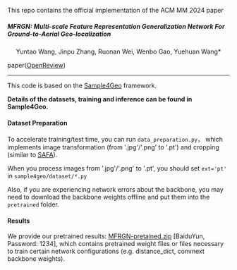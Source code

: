 This repo contains the official implementation of the ACM MM 2024 paper

##### MFRGN: Multi-scale Feature Representation Generalization Network For Ground-to-Aerial Geo-localization

<center>Yuntao Wang, Jinpu Zhang, Ruonan Wei, Wenbo Gao, Yuehuan Wang*</center>

paper([OpenReview](https://openreview.net/forum?id=vaarOxGEU8&noteId=2tFfenhAPb))

---

This code is based on the [Sample4Geo](https://github.com/Skyy93/Sample4Geo) framework. 

**Details of the datasets, training and inference can be found in Sample4Geo.**



#### Dataset Preparation

To accelerate training/test time, you can run `data_preparation.py`， which  implements  image transformation (from '.jpg'/'.png' to '.pt') and cropping (similar to  [SAFA](https://github.com/shiyujiao/cross_view_localization_SAFA)). 

When you process images from '.jpg'/'.png' to '.pt', you should set `ext='pt'` in `sample4geo/dataset/*.py`

Also, if you are experiencing network errors about the backbone, you may need to download the backbone weights offline and put them into the `pretrained` folder.

#### Results

We provide our pretrained results: [MFRGN-pretained.zip](https://pan.baidu.com/s/1LMYpQVHeV99u4u28jtlrjw) [BaiduYun, Password: 1234], which contains pretrained weight files or files necessary to train certain network configurations (e.g. distance_dict, convnext backbone weights).



